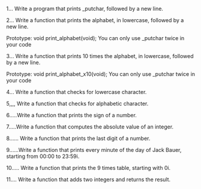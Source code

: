 1... Write a program that prints _putchar, followed by a new line.

2... Write a function that prints the alphabet, in lowercase, followed by a new line.

Prototype: void print_alphabet(void);
You can only use _putchar twice in your code

3... Write a function that prints 10 times the alphabet, in lowercase, followed by a new line.

Prototype: void print_alphabet_x10(void);
You can only use _putchar twice in your code

4... Write a function that checks for lowercase character.

5,,,, Write a function that checks for alphabetic character.

6.....Write a function that prints the sign of a number.

7.....Write a function that computes the absolute value of an integer.

8...... Write a function that prints the last digit of a number.

9......Write a function that prints every minute of the day of Jack Bauer, starting from 00:00 to 23:59i.

10..... Write a function that prints the 9 times table, starting with 0i.

11.... Write a function that adds two integers and returns the result.
